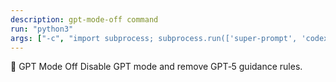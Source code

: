 ```yaml
---
description: gpt-mode-off command
run: "python3"
args: ["-c", "import subprocess; subprocess.run(['super-prompt', 'codex-mode-off'], check=False)"]
---
```


🔴 GPT Mode Off
Disable GPT mode and remove GPT‑5 guidance rules.
